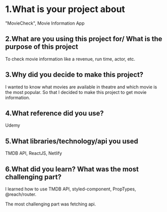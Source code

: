 # 1.What is your project about

"MovieCheck", Movie Information App

## 2.What are you using this project for/ What is the purpose of this project

To check movie information like a revenue, run time, actor, etc.

## 3.Why did you decide to make this project?

I wanted to know what movies are available in theatre and which movie is the most popular. So that I decided to make this project to get movie information.

## 4.What reference did you use?

Udemy

## 5.What libraries/technology/api you used

TMDB API, ReactJS, Netlify

## 6.What did you learn? What was the most challenging part?

I learned how to use TMDB API, styled-component, PropTypes, @reach/router.

The most challenging part was fetching api.
